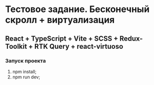 # Тестовое задание. Бесконечный скролл + виртуализация 

## React + TypeScript + Vite + SCSS + Redux-Toolkit + RTK Query + react-virtuoso

### Запуск проекта
1. npm install;
2. npm run dev;

